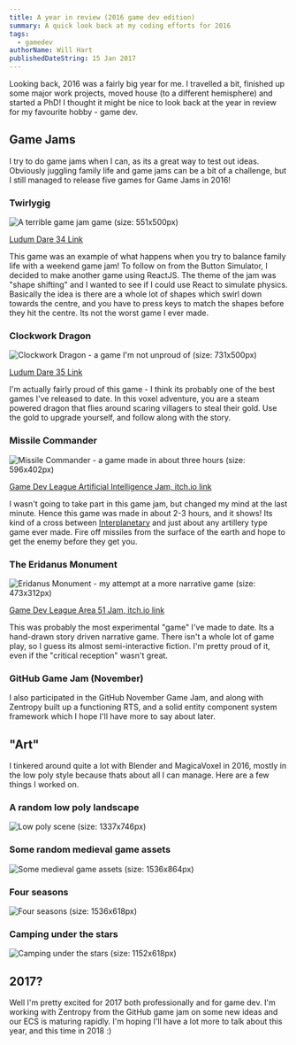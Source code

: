 ```yaml
---
title: A year in review (2016 game dev edition)
summary: A quick look back at my coding efforts for 2016
tags:
  - gamedev
authorName: Will Hart
publishedDateString: 15 Jan 2017
---
```


Looking back, 2016 was a fairly big year for me. I travelled a bit, finished up
some major work projects, moved house (to a different hemisphere) and started a
PhD! I thought it might be nice to look back at the year in review for my
favourite hobby - game dev.

## Game Jams

I try to do game jams when I can, as its a great way to test out ideas.
Obviously juggling family life and game jams can be a bit of a challenge, but I
still managed to release five games for Game Jams in 2016!

### Twirlygig

![A terrible game jam game (size: 551x500px)](/images/2016_in_review/twirlygig.jpg)

[Ludum Dare 34 Link](http://ludumdare.com/compo/ludum-dare-35/?action=preview&uid=50407)

This game was an example of what happens when you try to balance family life
with a weekend game jam! To follow on from the Button Simulator, I decided to
make another game using ReactJS. The theme of the jam was "shape shifting" and I
wanted to see if I could use React to simulate physics. Basically the idea is
there are a whole lot of shapes which swirl down towards the centre, and you
have to press keys to match the shapes before they hit the centre. Its not the
worst game I ever made.

### Clockwork Dragon

![Clockwork Dragon - a game I'm not unproud of (size: 731x500px)](/images/2016_in_review/clockwork-dragon.jpg)

[Ludum Dare 35 Link](http://ludumdare.com/compo/ludum-dare-36/?action=preview&uid=50407)

I'm actually fairly proud of this game - I think its probably one of the best
games I've released to date. In this voxel adventure, you are a steam powered
dragon that flies around scaring villagers to steal their gold. Use the gold to
upgrade yourself, and follow along with the story.

### Missile Commander

![Missile Commander - a game made in about three hours (size: 596x402px)](/images/2016_in_review/missile-commander.png)

[Game Dev League Artificial Intelligence Jam, itch.io link](https://wilsk.itch.io/missile-commander)

I wasn't going to take part in this game jam, but changed my mind at the last
minute. Hence this game was made in about 2-3 hours, and it shows! Its kind of a
cross between [Interplanetary](http://interplanetary.weebly.com/) and just about
any artillery type game ever made. Fire off missiles from the surface of the
earth and hope to get the enemy before they get you.

### The Eridanus Monument

![Eridanus Monument - my attempt at a more narrative game (size: 473x312px)](/images/2016_in_review/eridanus-monument.png)

[Game Dev League Area 51 Jam, itch.io link](https://wilsk.itch.io/eridanus)

This was probably the most experimental "game" I've made to date. Its a
hand-drawn story driven narrative game. There isn't a whole lot of game play, so
I guess its almost semi-interactive fiction. I'm pretty proud of it, even if the
"critical reception" wasn't great.

### GitHub Game Jam (November)

I also participated in the GitHub November Game Jam, and along with Zentropy
built up a functioning RTS, and a solid entity component system framework which
I hope I'll have more to say about later.

## "Art"

I tinkered around quite a lot with Blender and MagicaVoxel in 2016, mostly in
the low poly style because thats about all I can manage. Here are a few things I
worked on.

### A random low poly landscape

![Low poly scene (size: 1337x746px)](/images/2016_in_review/Random-Landscape-2.png)

### Some random medieval game assets

![Some medieval game assets (size: 1536x864px)](/images/2016_in_review/medieval_assets.png)

### Four seasons

![Four seasons (size: 1536x618px)](/images/2016_in_review/Seasons-Composite.png)

### Camping under the stars

![Camping under the stars (size: 1152x618px)](/images/2016_in_review/Scene-4.2-J.png)

## 2017?

Well I'm pretty excited for 2017 both professionally and for game dev. I'm
working with Zentropy from the GitHub game jam on some new ideas and our ECS is
maturing rapidly. I'm hoping I'll have a lot more to talk about this year, and
this time in 2018 :)

